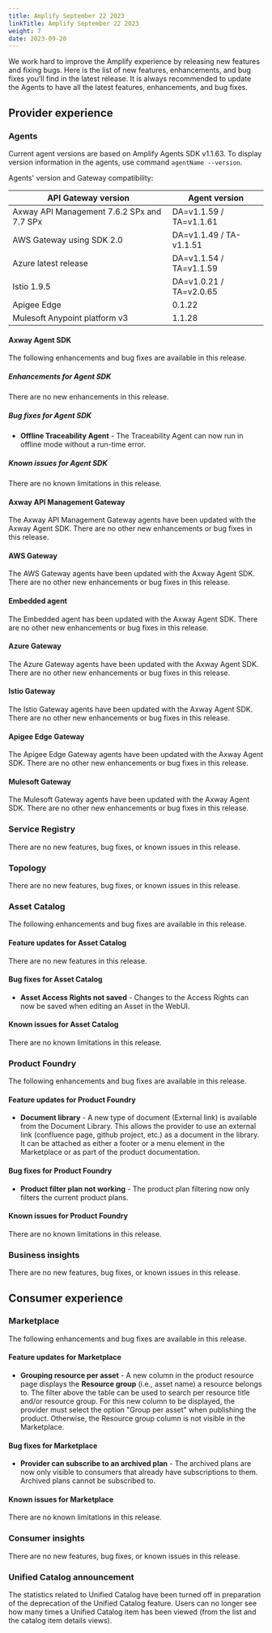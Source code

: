 ```yaml
---
title: Amplify September 22 2023
linkTitle: Amplify September 22 2023
weight: 7
date: 2023-09-20
---
```

We work hard to improve the Amplify experience by releasing new features and fixing bugs. Here is the list of new features, enhancements, and bug fixes you’ll find in the latest release. It is always recommended to update the Agents to have all the latest features, enhancements, and bug fixes.

## Provider experience

### Agents

Current agent versions are based on Amplify Agents SDK v1.1.63. To display version information in the agents, use command `agentName --version`.

Agents' version and Gateway compatibility:

| API Gateway version                        | Agent version           |
|--------------------------------------------|-------------------------|
| Axway API Management 7.6.2 SPx and 7.7 SPx | DA=v1.1.59 / TA=v1.1.61 |
| AWS Gateway using SDK 2.0                  | DA=v1.1.49 / TA-v1.1.51 |
| Azure latest release                       | DA=v1.1.54 / TA=v1.1.59 |
| Istio 1.9.5                                | DA=v1.0.21 / TA=v2.0.65 |
| Apigee Edge                                | 0.1.22                  |
| Mulesoft Anypoint platform v3              | 1.1.28                  |

#### Axway Agent SDK

The following enhancements and bug fixes are available in this release.

##### Enhancements for Agent SDK

There are no new enhancements in this release.

##### Bug fixes for Agent SDK

* **Offline Traceability Agent** - The Traceability Agent can now run in offline mode without a run-time error.

##### Known issues for Agent SDK

There are no known limitations in this release.

#### Axway API Management Gateway

The Axway API Management Gateway agents have been updated with the Axway Agent SDK. There are no other new enhancements or bug fixes in this release.

#### AWS Gateway

The AWS Gateway agents have been updated with the Axway Agent SDK. There are no other new enhancements or bug fixes in this release.

#### Embedded agent

The Embedded agent has been updated with the Axway Agent SDK. There are no other new enhancements or bug fixes in this release.

#### Azure Gateway

The Azure Gateway agents have been updated with the Axway Agent SDK. There are no other new enhancements or bug fixes in this release.

#### Istio Gateway

The Istio Gateway agents have been updated with the Axway Agent SDK. There are no other new enhancements or bug fixes in this release.

#### Apigee Edge Gateway

The Apigee Edge Gateway agents have been updated with the Axway Agent SDK. There are no other new enhancements or bug fixes in this release.

#### Mulesoft Gateway

The Mulesoft Gateway agents have been updated with the Axway Agent SDK. There are no other new enhancements or bug fixes in this release.

### Service Registry

There are no new features, bug fixes, or known issues in this release.

### Topology

There are no new features, bug fixes, or known issues in this release.

### Asset Catalog

The following enhancements and bug fixes are available in this release.

#### Feature updates for Asset Catalog

There are no new features in this release.

#### Bug fixes for Asset Catalog

* **Asset Access Rights not saved** - Changes to the Access Rights can now be saved when editing an Asset in the WebUI.

#### Known issues for Asset Catalog

There are no known limitations in this release.

### Product Foundry

The following enhancements and bug fixes are available in this release.

#### Feature updates for Product Foundry

* **Document library** - A new type of document (External link) is available from the Document Library. This allows the provider to use an external link (confluence page, github project, etc.) as a document in the library. It can be attached as either a footer or a menu element in the Marketplace or as part of the product documentation.

#### Bug fixes for Product Foundry

* **Product filter plan not working** - The product plan filtering now only filters the current product plans.

#### Known issues for Product Foundry

There are no known limitations in this release.

### Business insights

There are no new features, bug fixes, or known issues in this release.

## Consumer experience

### Marketplace

The following enhancements and bug fixes are available in this release.

#### Feature updates for Marketplace

* **Grouping resource per asset** - A new column in the product resource page displays the **Resource group** (i.e., asset name) a resource belongs to. The filter above the table can be used to search per resource title and/or resource group. For this new column to be displayed, the provider must select the option "Group per asset" when publishing the product. Otherwise, the Resource group column is not visible in the Marketplace.

#### Bug fixes for Marketplace

* **Provider can subscribe to an archived plan** - The archived plans are now only visible to consumers that already have subscriptions to them. Archived plans cannot be subscribed to.

#### Known issues for Marketplace

There are no known limitations in this release.

### Consumer insights

There are no new features, bug fixes, or known issues in this release.

### Unified Catalog announcement

The statistics related to Unified Catalog have been turned off in preparation of the deprecation of the Unified Catalog feature. Users can no longer see how many times a Unified Catalog item has been viewed (from the list and the catalog item details views).
